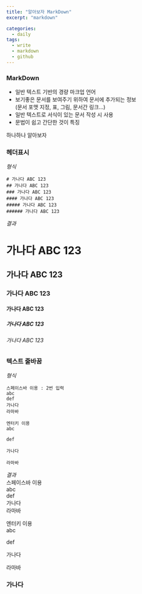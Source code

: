 ```yaml
---
title: "알아보자 MarkDown"
excerpt: "markdown"

categories:
  - daily
tags:
  - write
  - markdown
  - github
---
```


### MarkDown
* 일반 텍스트 기반의 경량 마크업 언어
* 보기좋은 문서를 보여주기 위하여 문서에 추가되는 정보  
(문서 포맷 지정, 표, 그림, 문서간 링크...)
* 일반 텍스트로 서식이 있는 문서 작성 시 사용
* 문법이 쉽고 간단한 것이 특징


하나하나 알아보자


### 헤더표시  
_형식_  
```
# 가나다 ABC 123
## 가나다 ABC 123
### 가나다 ABC 123
#### 가나다 ABC 123
##### 가나다 ABC 123
###### 가나다 ABC 123
```

_결과_  
# 가나다 ABC 123
## 가나다 ABC 123
### 가나다 ABC 123
#### 가나다 ABC 123
##### 가나다 ABC 123
###### 가나다 ABC 123


### 텍스트 줄바꿈  
_형식_  
```
스페이스바 이용 : 2번 입력
abc   
def   
가나다   
라마바

엔터키 이용
abc

def

가나다

라마바
```

_결과_  
스페이스바 이용  
abc  
def  
가나다  
라마바  

엔터키 이용  
abc

def

가나다

라마바


### 가나다  
